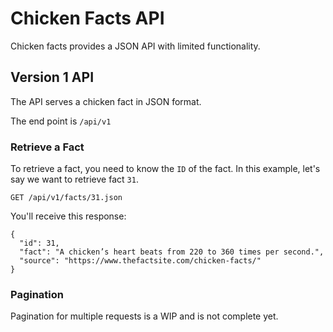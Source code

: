 # Chicken Facts API

Chicken facts provides a JSON API with limited functionality.

## Version 1 API

The API serves a chicken fact in JSON format.

The end point is `/api/v1`

### Retrieve a Fact

To retrieve a fact, you need to know the `ID` of the fact. In this example, let's say we want to retrieve fact `31`.

`GET /api/v1/facts/31.json`

You'll receive this response:

```
{
  "id": 31,
  "fact": "A chicken’s heart beats from 220 to 360 times per second.",
  "source": "https://www.thefactsite.com/chicken-facts/"
}
```

### Pagination

Pagination for multiple requests is a WIP and is not complete yet.
